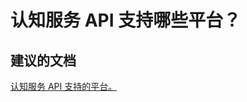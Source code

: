 <properties
    pageTitle="认知服务 API 支持哪些平台？"
    description="认知服务 API 支持哪些平台？"
    service="microsoft.cognitiveservices"
    resource="accounts"
    authors="kasparks"
    displayOrder="4"
    selfHelpType="resource"
    supportTopicIds=""
    resourceTags=""
    productPesIds=""
    cloudEnvironments="public"
/>


# 认知服务 API 支持哪些平台？

## **建议的文档**
[认知服务 API 支持的平台。](https://github.com/Microsoft/ProjectOxford-ClientSDK)



<!--HONumber=Jun16_HO3-->


